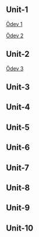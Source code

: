 ## Unit-1

[Ödev 1](Unit1-Practice1.pdf)

[Ödev 2](7.1.2.pdf)

## Unit-2

[Ödev 3](7.2.1.pdf)

## Unit-3

## Unit-4

## Unit-5

## Unit-6

## Unit-7

## Unit-8

## Unit-9

## Unit-10
